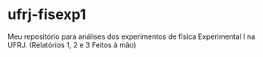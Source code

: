 # ufrj-fisexp1
Meu repositório para análises dos experimentos de física Experimental I na UFRJ. (Relatórios 1, 2 e 3 Feitos à mão)
